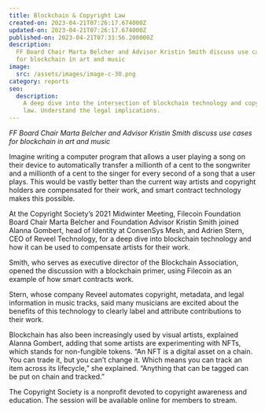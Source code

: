 ```yaml
---
title: Blockchain & Copyright Law
created-on: 2023-04-21T07:26:17.674000Z
updated-on: 2023-04-21T07:26:17.674000Z
published-on: 2023-04-21T07:33:56.200000Z
description:
  FF Board Chair Marta Belcher and Advisor Kristin Smith discuss use cases
  for blockchain in art and music
image:
  src: /assets/images/image-c-30.png
category: reports
seo:
  description:
    A deep dive into the intersection of blockchain technology and copyright
    law. Understand the legal implications.
---
```


_FF Board Chair Marta Belcher and Advisor Kristin Smith discuss use cases for blockchain in art and music_

Imagine writing a computer program that allows a user playing a song on their device to automatically transfer a millionth of a cent to the songwriter and a millionth of a cent to the singer for every second of a song that a user plays. This would be vastly better than the current way artists and copyright holders are compensated for their work, and smart contract technology makes this possible.

At the Copyright Society’s 2021 Midwinter Meeting, Filecoin Foundation Board Chair Marta Belcher and Foundation Advisor Kristin Smith joined Alanna Gombert, head of Identity at ConsenSys Mesh, and Adrien Stern, CEO of Reveel Technology, for a deep dive into blockchain technology and how it can be used to compensate artists for their work.

Smith, who serves as executive director of the Blockchain Association, opened the discussion with a blockchain primer, using Filecoin as an example of how smart contracts work.

Stern, whose company Reveel automates copyright, metadata, and legal information in music tracks, said many musicians are excited about the benefits of this technology to clearly label and attribute contributions to their work.

Blockchain has also been increasingly used by visual artists, explained Alanna Gombert, adding that some artists are experimenting with NFTs, which stands for non-fungible tokens. “An NFT is a digital asset on a chain. You can trade it, but you can’t change it. Which means you can track an item across its lifecycle,” she explained. “Anything that can be tagged can be put on chain and tracked.”

The Copyright Society is a nonprofit devoted to copyright awareness and education. The session will be available online for members to stream.
